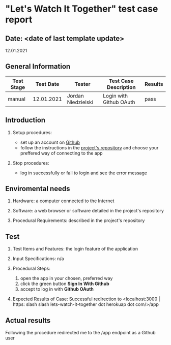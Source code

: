 # "Let's Watch It Together" test case report

## Date: \<date of last template update\>

12.01.2021

## General Information

| Test Stage | Test Date  | Tester             | Test Case Description   | Results |
|------------|------------|--------------------|-------------------------|---------|
| manual     | 12.01.2021 | Jordan Niedzielski | Login with Github OAuth | pass    |

## Introduction

1. Setup procedures:

    * set up an account on [Github](https://www.github.com)
    * follow the instructions in the [project's repository](https://github.com/JakubKoralewski/lets-watch-it-together) and choose your preffered way of connecting to the app  

2. Stop procedures:

    * log in successfully or fail to login and see the error message

## Enviromental needs

1. Hardware: a computer connected to the Internet  

2. Software: a web browser or software detailed in the project's repository

3. Procedural Requirements: described in the project's repository

## Test

1. Test Items and Features: the login feature of the application

2. Input Specifications: n/a

3. Procedural Steps:

    1. open the app in your chosen, preferred way
    2. click the green button **Sign In With Github**
    3. accept to log in with **Github OAuth**

4. Expected Results of Case: 
Successful redirection to \<localhost:3000 | https: slash slash lets-watch-it-together dot herokuap dot com/>/app

## Actual results

Following the procedure redirected me to the /app endpoint as a Github user
